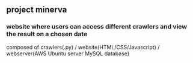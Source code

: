 ## project minerva

### website where users can access different crawlers and view the result on a chosen date

composed of crawlers(.py) / website(HTML/CSS/Javascript) / webserver(AWS Ubuntu server MySQL database)



